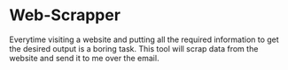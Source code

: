 # Web-Scrapper
Everytime visiting a website and putting all the required information to get the desired output is a boring task.
This tool will scrap data from the website and send it to me over the email.
